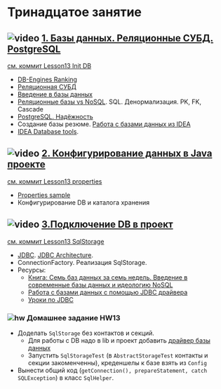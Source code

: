 # Тринадцатое занятие

## ![video](https://cloud.githubusercontent.com/assets/13649199/13672715/06dbc6ce-e6e7-11e5-81a9-04fbddb9e488.png) [1. Базы данных. Реляционные СУБД. PostgreSQL](https://drive.google.com/open?id=0B_4NpoQW1xfpOHFGQTUydzdKaFE)
[см. коммит Lesson13 Init DB](https://github.com/JavaWebinar/basejava/blob/79f4e1d3ecc9ce306504a991fcca00c81c992f8c/config/init_db.sql)

- <a href="http://db-engines.com/en/ranking">DB-Engines Ranking</a>
- <a href="https://ru.wikipedia.org/wiki/Реляционная_СУБД">Реляционная СУБД</a>
- <a href="http://www.codenet.ru/progr/vbasic/vb_db/1.php">Введение в базы данных</a>
- <a href="http://habrahabr.ru/post/103021/">Реляционные базы vs NoSQL</a>. SQL. Денормализация. PK, FK, Cascade
- <a href="https://ru.wikipedia.org/wiki/PostgreSQL">PostgreSQL. Надёжность</a>
- Создание базы резюме. <a href="https://habrahabr.ru/company/JetBrains/blog/204064/">Работа с базами данных из IDEA</a>
- <a href="https://www.jetbrains.com/datagrip/features/">IDEA Database tools</a>.

## ![video](https://cloud.githubusercontent.com/assets/13649199/13672715/06dbc6ce-e6e7-11e5-81a9-04fbddb9e488.png) [2. Конфигурирование данных в Java проекте](https://drive.google.com/open?id=0B_4NpoQW1xfpQUpkVTJiQnpBNnM)
[см. коммит Lesson13 properties](https://github.com/JavaWebinar/basejava/tree/25f4dd3b23790cc74c30d3703b16fa6af09c3905)

- <a href="https://www.mkyong.com/java/java-properties-file-examples/">Properties sample</a>
- Конфигурирование DB и каталога хранения  

## ![video](https://cloud.githubusercontent.com/assets/13649199/13672715/06dbc6ce-e6e7-11e5-81a9-04fbddb9e488.png) [3.Подключение DB в проект](https://drive.google.com/open?id=0B_4NpoQW1xfpWVVSOURIeDNEMUk)
[см. коммит Lesson13 SqlStorage](https://github.com/JavaWebinar/basejava/tree/62705ea7e24dda66647b47971f83f1507dd80016)

- <a href="http://ru.wikipedia.org/wiki/Java_Database_Connectivity">JDBC</a>. <a href="http://www.developersbook.com/jdbc/interview-questions/jdbc-interview-questions-faqs.php">JDBC Architecture</a>.
- ConnectionFactory. Реализация SqlStorage.
- Ресурсы:
    - <a href="http://www.ozon.ru/context/detail/id/19383907/">Книга: Семь баз данных за семь недель. Введение в современные базы данных и идеологию NoSQL</a>
    - <a href="http://devcolibri.com/477">Работа с базами данных с помощью JDBC драйвера</a>
    - <a href="https://www.youtube.com/playlist?list=PLIU76b8Cjem5qdMQLXiIwGLTLyUHkTqi2">Уроки по JDBC</a>

### ![hw](https://cloud.githubusercontent.com/assets/13649199/13672719/09593080-e6e7-11e5-81d1-5cb629c438ca.png) Домашнее задание HW13
- Доделать `SqlStorage` без контактов и секций.
  - Для работы с DB надо в lib и проект добавить <a href="http://repo1.maven.org/maven2/org/postgresql/postgresql/9.4.1211/">драйвер базы данных</a>
  - Запустить `SqlStorageTest`  (в `AbstractStorageTest` контакты и секции закоменченны), креденшелы к базе взять из `Config`
- Вынести общий код (`getConnection(), prepareStatement, catch SQLException`) в класс `SqlHelper`.
